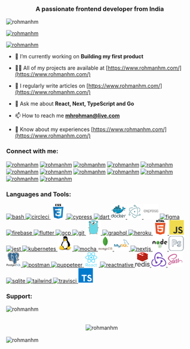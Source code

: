 <h3 align="center">A passionate frontend developer from India</h3>

<p align="left"> <img src="https://komarev.com/ghpvc/?username=rohmanhm&label=Profile%20views&color=0e75b6&style=flat" alt="rohmanhm" /> </p>

<p align="left"> <a href="https://github.com/ryo-ma/github-profile-trophy"><img src="https://github-profile-trophy.vercel.app/?username=rohmanhm" alt="rohmanhm" /></a> </p>

<p align="left"> <a href="https://twitter.com/rohmanhm" target="blank"><img src="https://img.shields.io/twitter/follow/rohmanhm?logo=twitter&style=for-the-badge" alt="rohmanhm" /></a> </p>

- 🔭 I’m currently working on **Building my first product**

- 👨‍💻 All of my projects are available at [https://www.rohmanhm.com/](https://www.rohmanhm.com/)

- 📝 I regularly write articles on [https://www.rohmanhm.com/](https://www.rohmanhm.com/)

- 💬 Ask me about **React, Next, TypeScript and Go**

- 📫 How to reach me **mhrohman@live.com**

- 📄 Know about my experiences [https://www.rohmanhm.com/](https://www.rohmanhm.com/)

<h3 align="left">Connect with me:</h3>
<p align="left">
<a href="https://codepen.io/rohmanhm" target="blank"><img align="center" src="https://cdn.jsdelivr.net/npm/simple-icons@3.0.1/icons/codepen.svg" alt="rohmanhm" height="30" width="40" /></a>
<a href="https://dev.to/rohmanhm" target="blank"><img align="center" src="https://cdn.jsdelivr.net/npm/simple-icons@3.0.1/icons/dev-dot-to.svg" alt="rohmanhm" height="30" width="40" /></a>
<a href="https://twitter.com/rohmanhm" target="blank"><img align="center" src="https://cdn.jsdelivr.net/npm/simple-icons@3.0.1/icons/twitter.svg" alt="rohmanhm" height="30" width="40" /></a>
<a href="https://linkedin.com/in/rohmanhm" target="blank"><img align="center" src="https://cdn.jsdelivr.net/npm/simple-icons@3.0.1/icons/linkedin.svg" alt="rohmanhm" height="30" width="40" /></a>
<a href="https://stackoverflow.com/users/rohmanhm" target="blank"><img align="center" src="https://cdn.jsdelivr.net/npm/simple-icons@3.0.1/icons/stackoverflow.svg" alt="rohmanhm" height="30" width="40" /></a>
<a href="https://codesandbox.com/rohmanhm" target="blank"><img align="center" src="https://cdn.jsdelivr.net/npm/simple-icons@3.0.1/icons/codesandbox.svg" alt="rohmanhm" height="30" width="40" /></a>
<a href="https://fb.com/rohmanhm" target="blank"><img align="center" src="https://cdn.jsdelivr.net/npm/simple-icons@3.0.1/icons/facebook.svg" alt="rohmanhm" height="30" width="40" /></a>
<a href="https://instagram.com/rohmanhm" target="blank"><img align="center" src="https://cdn.jsdelivr.net/npm/simple-icons@3.0.1/icons/instagram.svg" alt="rohmanhm" height="30" width="40" /></a>
<a href="https://dribbble.com/rohmanhm" target="blank"><img align="center" src="https://cdn.jsdelivr.net/npm/simple-icons@3.0.1/icons/dribbble.svg" alt="rohmanhm" height="30" width="40" /></a>
<a href="https://www.behance.net/rohmanhm" target="blank"><img align="center" src="https://cdn.jsdelivr.net/npm/simple-icons@3.0.1/icons/behance.svg" alt="rohmanhm" height="30" width="40" /></a>
<a href="https://medium.com/rohmanhm" target="blank"><img align="center" src="https://cdn.jsdelivr.net/npm/simple-icons@3.0.1/icons/medium.svg" alt="rohmanhm" height="30" width="40" /></a>
<a href="https://www.youtube.com/c/rohmanhm" target="blank"><img align="center" src="https://cdn.jsdelivr.net/npm/simple-icons@3.0.1/icons/youtube.svg" alt="rohmanhm" height="30" width="40" /></a>
</p>

<h3 align="left">Languages and Tools:</h3>
<p align="left"> <a href="https://www.gnu.org/software/bash/" target="_blank"> <img src="https://www.vectorlogo.zone/logos/gnu_bash/gnu_bash-icon.svg" alt="bash" width="40" height="40"/> </a> <a href="https://circleci.com" target="_blank"> <img src="https://www.vectorlogo.zone/logos/circleci/circleci-icon.svg" alt="circleci" width="40" height="40"/> </a> <a href="https://www.w3schools.com/css/" target="_blank"> <img src="https://raw.githubusercontent.com/devicons/devicon/master/icons/css3/css3-original-wordmark.svg" alt="css3" width="40" height="40"/> </a> <a href="https://www.cypress.io" target="_blank"> <img src="https://raw.githubusercontent.com/simple-icons/simple-icons/6e46ec1fc23b60c8fd0d2f2ff46db82e16dbd75f/icons/cypress.svg" alt="cypress" width="40" height="40"/> </a> <a href="https://dart.dev" target="_blank"> <img src="https://www.vectorlogo.zone/logos/dartlang/dartlang-icon.svg" alt="dart" width="40" height="40"/> </a> <a href="https://www.docker.com/" target="_blank"> <img src="https://raw.githubusercontent.com/devicons/devicon/master/icons/docker/docker-original-wordmark.svg" alt="docker" width="40" height="40"/> </a> <a href="https://www.electronjs.org" target="_blank"> <img src="https://raw.githubusercontent.com/devicons/devicon/master/icons/electron/electron-original.svg" alt="electron" width="40" height="40"/> </a> <a href="https://expressjs.com" target="_blank"> <img src="https://raw.githubusercontent.com/devicons/devicon/master/icons/express/express-original-wordmark.svg" alt="express" width="40" height="40"/> </a> <a href="https://www.figma.com/" target="_blank"> <img src="https://www.vectorlogo.zone/logos/figma/figma-icon.svg" alt="figma" width="40" height="40"/> </a> <a href="https://firebase.google.com/" target="_blank"> <img src="https://www.vectorlogo.zone/logos/firebase/firebase-icon.svg" alt="firebase" width="40" height="40"/> </a> <a href="https://flutter.dev" target="_blank"> <img src="https://www.vectorlogo.zone/logos/flutterio/flutterio-icon.svg" alt="flutter" width="40" height="40"/> </a> <a href="https://cloud.google.com" target="_blank"> <img src="https://www.vectorlogo.zone/logos/google_cloud/google_cloud-icon.svg" alt="gcp" width="40" height="40"/> </a> <a href="https://git-scm.com/" target="_blank"> <img src="https://www.vectorlogo.zone/logos/git-scm/git-scm-icon.svg" alt="git" width="40" height="40"/> </a> <a href="https://golang.org" target="_blank"> <img src="https://raw.githubusercontent.com/devicons/devicon/master/icons/go/go-original.svg" alt="go" width="40" height="40"/> </a> <a href="https://graphql.org" target="_blank"> <img src="https://www.vectorlogo.zone/logos/graphql/graphql-icon.svg" alt="graphql" width="40" height="40"/> </a> <a href="https://heroku.com" target="_blank"> <img src="https://www.vectorlogo.zone/logos/heroku/heroku-icon.svg" alt="heroku" width="40" height="40"/> </a> <a href="https://www.w3.org/html/" target="_blank"> <img src="https://raw.githubusercontent.com/devicons/devicon/master/icons/html5/html5-original-wordmark.svg" alt="html5" width="40" height="40"/> </a> <a href="https://developer.mozilla.org/en-US/docs/Web/JavaScript" target="_blank"> <img src="https://raw.githubusercontent.com/devicons/devicon/master/icons/javascript/javascript-original.svg" alt="javascript" width="40" height="40"/> </a> <a href="https://jestjs.io" target="_blank"> <img src="https://www.vectorlogo.zone/logos/jestjsio/jestjsio-icon.svg" alt="jest" width="40" height="40"/> </a> <a href="https://kubernetes.io" target="_blank"> <img src="https://www.vectorlogo.zone/logos/kubernetes/kubernetes-icon.svg" alt="kubernetes" width="40" height="40"/> </a> <a href="https://www.linux.org/" target="_blank"> <img src="https://raw.githubusercontent.com/devicons/devicon/master/icons/linux/linux-original.svg" alt="linux" width="40" height="40"/> </a> <a href="https://mochajs.org" target="_blank"> <img src="https://www.vectorlogo.zone/logos/mochajs/mochajs-icon.svg" alt="mocha" width="40" height="40"/> </a> <a href="https://www.mongodb.com/" target="_blank"> <img src="https://raw.githubusercontent.com/devicons/devicon/master/icons/mongodb/mongodb-original-wordmark.svg" alt="mongodb" width="40" height="40"/> </a> <a href="https://www.mysql.com/" target="_blank"> <img src="https://raw.githubusercontent.com/devicons/devicon/master/icons/mysql/mysql-original-wordmark.svg" alt="mysql" width="40" height="40"/> </a> <a href="https://nextjs.org/" target="_blank"> <img src="https://cdn.worldvectorlogo.com/logos/nextjs-3.svg" alt="nextjs" width="40" height="40"/> </a> <a href="https://nodejs.org" target="_blank"> <img src="https://raw.githubusercontent.com/devicons/devicon/master/icons/nodejs/nodejs-original-wordmark.svg" alt="nodejs" width="40" height="40"/> </a> <a href="https://www.photoshop.com/en" target="_blank"> <img src="https://raw.githubusercontent.com/devicons/devicon/master/icons/photoshop/photoshop-line.svg" alt="photoshop" width="40" height="40"/> </a> <a href="https://www.postgresql.org" target="_blank"> <img src="https://raw.githubusercontent.com/devicons/devicon/master/icons/postgresql/postgresql-original-wordmark.svg" alt="postgresql" width="40" height="40"/> </a> <a href="https://postman.com" target="_blank"> <img src="https://www.vectorlogo.zone/logos/getpostman/getpostman-icon.svg" alt="postman" width="40" height="40"/> </a> <a href="https://github.com/puppeteer/puppeteer" target="_blank"> <img src="https://www.vectorlogo.zone/logos/pptrdev/pptrdev-official.svg" alt="puppeteer" width="40" height="40"/> </a> <a href="https://reactjs.org/" target="_blank"> <img src="https://raw.githubusercontent.com/devicons/devicon/master/icons/react/react-original-wordmark.svg" alt="react" width="40" height="40"/> </a> <a href="https://reactnative.dev/" target="_blank"> <img src="https://reactnative.dev/img/header_logo.svg" alt="reactnative" width="40" height="40"/> </a> <a href="https://redis.io" target="_blank"> <img src="https://raw.githubusercontent.com/devicons/devicon/master/icons/redis/redis-original-wordmark.svg" alt="redis" width="40" height="40"/> </a> <a href="https://redux.js.org" target="_blank"> <img src="https://raw.githubusercontent.com/devicons/devicon/master/icons/redux/redux-original.svg" alt="redux" width="40" height="40"/> </a> <a href="https://sass-lang.com" target="_blank"> <img src="https://raw.githubusercontent.com/devicons/devicon/master/icons/sass/sass-original.svg" alt="sass" width="40" height="40"/> </a> <a href="https://www.sqlite.org/" target="_blank"> <img src="https://www.vectorlogo.zone/logos/sqlite/sqlite-icon.svg" alt="sqlite" width="40" height="40"/> </a> <a href="https://tailwindcss.com/" target="_blank"> <img src="https://www.vectorlogo.zone/logos/tailwindcss/tailwindcss-icon.svg" alt="tailwind" width="40" height="40"/> </a> <a href="https://travis-ci.org" target="_blank"> <img src="https://www.vectorlogo.zone/logos/travis-ci/travis-ci-icon.svg" alt="travisci" width="40" height="40"/> </a> <a href="https://www.typescriptlang.org/" target="_blank"> <img src="https://raw.githubusercontent.com/devicons/devicon/master/icons/typescript/typescript-original.svg" alt="typescript" width="40" height="40"/> </a> </p>

<h3 align="left">Support:</h3>
<p><a href="https://www.buymeacoffee.com/rohmanhm"> <img align="left" src="https://cdn.buymeacoffee.com/buttons/v2/default-yellow.png" height="50" width="210" alt="rohmanhm" /></a></p><br><br>

<p>&nbsp;<img align="center" src="https://github-readme-stats.vercel.app/api?username=rohmanhm&show_icons=true&locale=en" alt="rohmanhm" /></p>

<p><img align="center" src="https://github-readme-streak-stats.herokuapp.com/?user=rohmanhm&" alt="rohmanhm" /></p>
